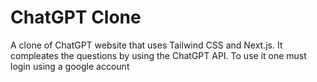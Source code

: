 # ChatGPT Clone

A clone of ChatGPT website that uses Tailwind CSS and Next.js. It compleates the questions by using the ChatGPT API. To use it one must login using a google account 
